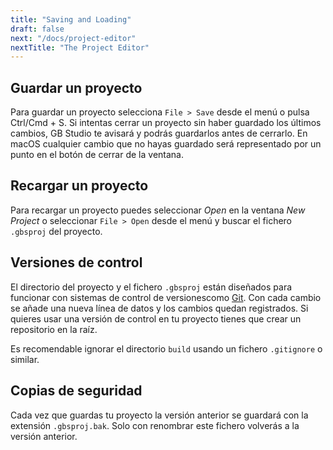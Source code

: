```yaml
---
title: "Saving and Loading"
draft: false
next: "/docs/project-editor"
nextTitle: "The Project Editor"
---
```


## Guardar un proyecto

Para guardar un proyecto selecciona `File > Save` desde el menú o pulsa Ctrl/Cmd + S. Si intentas cerrar un proyecto sin haber guardado los últimos cambios, GB Studio te avisará y podrás guardarlos antes de cerrarlo. En macOS cualquier cambio que no hayas guardado será representado por un punto en el botón de cerrar de la ventana.

## Recargar un proyecto

Para recargar un proyecto puedes seleccionar _Open_ en la ventana _New Project_ o seleccionar `File > Open` desde el menú y buscar el fichero `.gbsproj` del proyecto.

## Versiones de control

El directorio del proyecto y el fichero `.gbsproj` están diseñados para funcionar con sistemas de control de versionescomo [Git](https://git-scm.com/). Con cada cambio se añade una nueva línea de datos y los cambios quedan registrados. Si quieres usar una versión de control en tu proyecto tienes que crear un repositorio en la raíz.

Es recomendable ignorar el directorio `build` usando un fichero `.gitignore` o similar.

## Copias de seguridad

Cada vez que guardas tu proyecto la versión anterior se guardará con la extensión `.gbsproj.bak`. Solo con renombrar este fichero volverás a la versión anterior.
